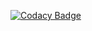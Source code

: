 [![Codacy Badge](https://app.codacy.com/project/badge/Grade/9d62951e6c1140bd9b8f6e68b20d0a2f)](https://app.codacy.com/gh/LPiotr/SearchPurchaseOrder/dashboard?utm_source=gh&utm_medium=referral&utm_content=&utm_campaign=Badge_grade)
